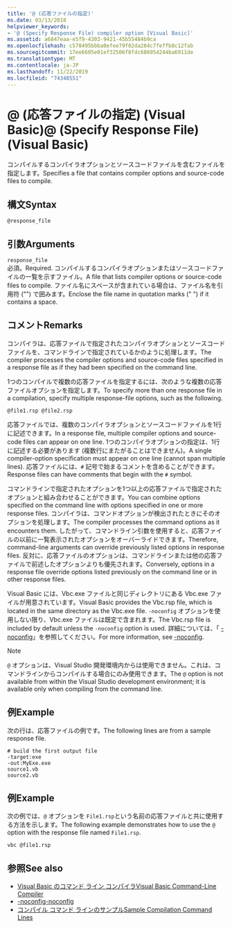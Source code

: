 ```yaml
---
title: '@ (応答ファイルの指定)'
ms.date: 03/13/2018
helpviewer_keywords:
- '@ (Specify Response File) compiler option [Visual Basic]'
ms.assetid: a6847eaa-e5f9-4303-9421-45b55484b9ca
ms.openlocfilehash: c578495bbba0efee79f02da284c7feffb8c12fab
ms.sourcegitcommit: 17ee6605e01ef32506f8fdc686954244ba6911de
ms.translationtype: MT
ms.contentlocale: ja-JP
ms.lasthandoff: 11/22/2019
ms.locfileid: "74348551"
---
```

# <a name="-specify-response-file-visual-basic"></a><span data-ttu-id="e5f1c-102">@ (応答ファイルの指定) (Visual Basic)</span><span class="sxs-lookup"><span data-stu-id="e5f1c-102">@ (Specify Response File) (Visual Basic)</span></span>

<span data-ttu-id="e5f1c-103">コンパイルするコンパイラオプションとソースコードファイルを含むファイルを指定します。</span><span class="sxs-lookup"><span data-stu-id="e5f1c-103">Specifies a file that contains compiler options and source-code files to compile.</span></span>

## <a name="syntax"></a><span data-ttu-id="e5f1c-104">構文</span><span class="sxs-lookup"><span data-stu-id="e5f1c-104">Syntax</span></span>

```console
@response_file
```

## <a name="arguments"></a><span data-ttu-id="e5f1c-105">引数</span><span class="sxs-lookup"><span data-stu-id="e5f1c-105">Arguments</span></span>

`response_file`  
<span data-ttu-id="e5f1c-106">必須。</span><span class="sxs-lookup"><span data-stu-id="e5f1c-106">Required.</span></span> <span data-ttu-id="e5f1c-107">コンパイルするコンパイラオプションまたはソースコードファイルの一覧を示すファイル。</span><span class="sxs-lookup"><span data-stu-id="e5f1c-107">A file that lists compiler options or source-code files to compile.</span></span> <span data-ttu-id="e5f1c-108">ファイル名にスペースが含まれている場合は、ファイル名を引用符 ("") で囲みます。</span><span class="sxs-lookup"><span data-stu-id="e5f1c-108">Enclose the file name in quotation marks (" ") if it contains a space.</span></span>

## <a name="remarks"></a><span data-ttu-id="e5f1c-109">コメント</span><span class="sxs-lookup"><span data-stu-id="e5f1c-109">Remarks</span></span>

<span data-ttu-id="e5f1c-110">コンパイラは、応答ファイルで指定されたコンパイラオプションとソースコードファイルを、コマンドラインで指定されているかのように処理します。</span><span class="sxs-lookup"><span data-stu-id="e5f1c-110">The compiler processes the compiler options and source-code files specified in a response file as if they had been specified on the command line.</span></span>

<span data-ttu-id="e5f1c-111">1つのコンパイルで複数の応答ファイルを指定するには、次のような複数の応答ファイルオプションを指定します。</span><span class="sxs-lookup"><span data-stu-id="e5f1c-111">To specify more than one response file in a compilation, specify multiple response-file options, such as the following.</span></span>

```console
@file1.rsp @file2.rsp
```

<span data-ttu-id="e5f1c-112">応答ファイルでは、複数のコンパイラオプションとソースコードファイルを1行に記述できます。</span><span class="sxs-lookup"><span data-stu-id="e5f1c-112">In a response file, multiple compiler options and source-code files can appear on one line.</span></span> <span data-ttu-id="e5f1c-113">1つのコンパイラオプションの指定は、1行に記述する必要があります (複数行にまたがることはできません)。</span><span class="sxs-lookup"><span data-stu-id="e5f1c-113">A single compiler-option specification must appear on one line (cannot span multiple lines).</span></span> <span data-ttu-id="e5f1c-114">応答ファイルには、`#` 記号で始まるコメントを含めることができます。</span><span class="sxs-lookup"><span data-stu-id="e5f1c-114">Response files can have comments that begin with the `#` symbol.</span></span>

<span data-ttu-id="e5f1c-115">コマンドラインで指定されたオプションを1つ以上の応答ファイルで指定されたオプションと組み合わせることができます。</span><span class="sxs-lookup"><span data-stu-id="e5f1c-115">You can combine options specified on the command line with options specified in one or more response files.</span></span> <span data-ttu-id="e5f1c-116">コンパイラは、コマンドオプションが検出されたときにそのオプションを処理します。</span><span class="sxs-lookup"><span data-stu-id="e5f1c-116">The compiler processes the command options as it encounters them.</span></span> <span data-ttu-id="e5f1c-117">したがって、コマンドライン引数を使用すると、応答ファイルの以前に一覧表示されたオプションをオーバーライドできます。</span><span class="sxs-lookup"><span data-stu-id="e5f1c-117">Therefore, command-line arguments can override previously listed options in response files.</span></span> <span data-ttu-id="e5f1c-118">反対に、応答ファイルのオプションは、コマンドラインまたは他の応答ファイルで前述したオプションよりも優先されます。</span><span class="sxs-lookup"><span data-stu-id="e5f1c-118">Conversely, options in a response file override options listed previously on the command line or in other response files.</span></span>

<span data-ttu-id="e5f1c-119">Visual Basic には、Vbc.exe ファイルと同じディレクトリにある Vbc.exe ファイルが用意されています。</span><span class="sxs-lookup"><span data-stu-id="e5f1c-119">Visual Basic provides the Vbc.rsp file, which is located in the same directory as the Vbc.exe file.</span></span> <span data-ttu-id="e5f1c-120">`-noconfig` オプションを使用しない限り、Vbc.exe ファイルは既定で含まれます。</span><span class="sxs-lookup"><span data-stu-id="e5f1c-120">The Vbc.rsp file is included by default unless the `-noconfig` option is used.</span></span> <span data-ttu-id="e5f1c-121">詳細については、「 [-noconfig](../../../visual-basic/reference/command-line-compiler/noconfig.md)」を参照してください。</span><span class="sxs-lookup"><span data-stu-id="e5f1c-121">For more information, see [-noconfig](../../../visual-basic/reference/command-line-compiler/noconfig.md).</span></span>

> [!NOTE]
> <span data-ttu-id="e5f1c-122">`@` オプションは、Visual Studio 開発環境内からは使用できません。これは、コマンドラインからコンパイルする場合にのみ使用できます。</span><span class="sxs-lookup"><span data-stu-id="e5f1c-122">The `@` option is not available from within the Visual Studio development environment; it is available only when compiling from the command line.</span></span>

## <a name="example"></a><span data-ttu-id="e5f1c-123">例</span><span class="sxs-lookup"><span data-stu-id="e5f1c-123">Example</span></span>

<span data-ttu-id="e5f1c-124">次の行は、応答ファイルの例です。</span><span class="sxs-lookup"><span data-stu-id="e5f1c-124">The following lines are from a sample response file.</span></span>

```console
# build the first output file
-target:exe
-out:MyExe.exe
source1.vb
source2.vb
```

## <a name="example"></a><span data-ttu-id="e5f1c-125">例</span><span class="sxs-lookup"><span data-stu-id="e5f1c-125">Example</span></span>

<span data-ttu-id="e5f1c-126">次の例では、`@` オプションを `File1.rsp`という名前の応答ファイルと共に使用する方法を示します。</span><span class="sxs-lookup"><span data-stu-id="e5f1c-126">The following example demonstrates how to use the `@` option with the response file named `File1.rsp`.</span></span>

```console
vbc @file1.rsp
```

## <a name="see-also"></a><span data-ttu-id="e5f1c-127">参照</span><span class="sxs-lookup"><span data-stu-id="e5f1c-127">See also</span></span>

- [<span data-ttu-id="e5f1c-128">Visual Basic のコマンド ライン コンパイラ</span><span class="sxs-lookup"><span data-stu-id="e5f1c-128">Visual Basic Command-Line Compiler</span></span>](../../../visual-basic/reference/command-line-compiler/index.md)
- [<span data-ttu-id="e5f1c-129">-noconfig</span><span class="sxs-lookup"><span data-stu-id="e5f1c-129">-noconfig</span></span>](../../../visual-basic/reference/command-line-compiler/noconfig.md)
- [<span data-ttu-id="e5f1c-130">コンパイル コマンド ラインのサンプル</span><span class="sxs-lookup"><span data-stu-id="e5f1c-130">Sample Compilation Command Lines</span></span>](../../../visual-basic/reference/command-line-compiler/sample-compilation-command-lines.md)
